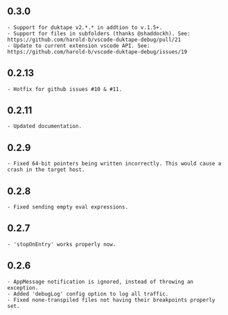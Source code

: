## 0.3.0
    - Support for duktape v2.*.* in addtion to v.1.5+.
    - Support for files in subfolders (thanks @shaddockh). See: https://github.com/harold-b/vscode-duktape-debug/pull/21
    - Update to current extension vscode API. See: https://github.com/harold-b/vscode-duktape-debug/issues/19

## 0.2.13
    - Hotfix for github issues #10 & #11.

## 0.2.11
    - Updated documentation.

## 0.2.9
    - Fixed 64-bit pointers being written incorrectly. This would cause a crash in the target host.

## 0.2.8
    - Fixed sending empty eval expressions.

## 0.2.7

    - 'stopOnEntry' works properly now. 

## 0.2.6

    - AppMessage notification is ignored, instead of throwing an exception.
    - Added 'debugLog' config option to log all traffic.
    - Fixed none-transpiled files not having their breakpoints properly set.
